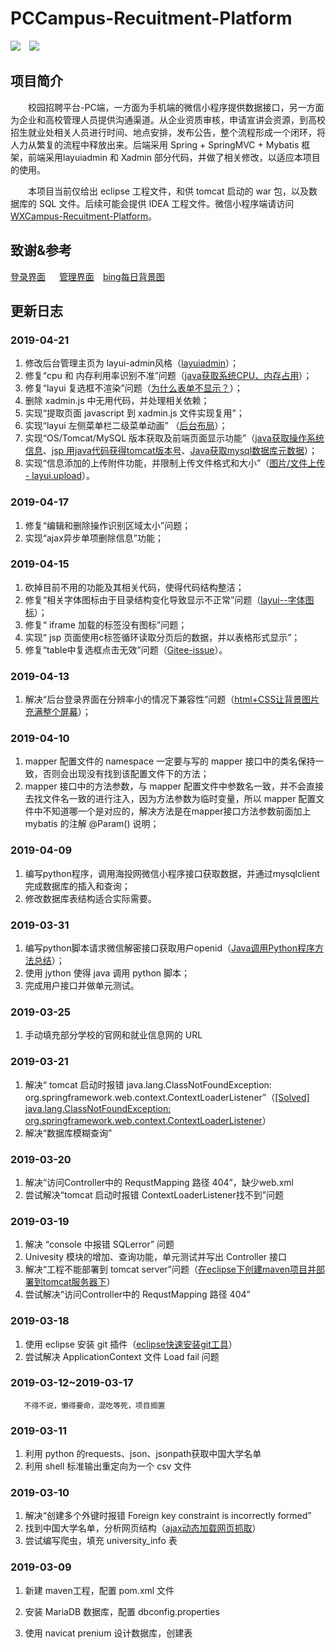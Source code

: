﻿# PCCampus-Recuitment-Platform

![](<https://img.shields.io/badge/layuiadmin-2.0-green.svg>)&emsp;![](<https://img.shields.io/badge/Xadmin-2.1-blue.svg>)

## 项目简介

&emsp;&emsp;校园招聘平台-PC端，一方面为手机端的微信小程序提供数据接口，另一方面为企业和高校管理人员提供沟通渠道。从企业资质审核，申请宣讲会资源，到高校招生就业处相关人员进行时间、地点安排，发布公告，整个流程形成一个闭环，将人力从繁复的流程中释放出来。后端采用 Spring + SpringMVC + Mybatis 框架，前端采用layuiadmin 和 Xadmin 部分代码，并做了相关修改，以适应本项目的使用。
	
&emsp;&emsp;本项目当前仅给出 eclipse 工程文件，和供 tomcat 启动的 war 包，以及数据库的 SQL 文件。后续可能会提供 IDEA 工程文件。微信小程序端请访问 [WXCampus-Recuitment-Platform](https://github.com/a1bum/WXCampus-Recruitment-Platform)。

## 致谢&参考

[登录界面](https://gitee.com/layuicms/layuicms) &emsp; [管理界面](https://gitee.com/daniuit/X-admin/)&emsp;[bing每日背景图](https://area.sinaapp.com/bingImg/)

## 更新日志

### 2019-04-21

1. 修改后台管理主页为 layui-admin风格（[layuiadmin](https://www.layui.com/admin/std/dist/views/)）；
2. 修复“cpu 和 内存利用率识别不准”问题（[java获取系统CPU、内存占用](https://blog.csdn.net/callmev6/article/details/83176840)）；
3. 修复“layui 复选框不渲染”问题（[为什么表单不显示？](https://www.layui.com/doc/base/faq.html#form)）；
4. 删除 xadmin.js 中无用代码，并处理相关依赖；
5. 实现“提取页面 javascript 到 xadmin.js 文件实现复用”；
6. 实现“layui 左侧菜单栏二级菜单动画” （[后台布局](https://www.layui.com/demo/admin.html)）；
7. 实现“OS/Tomcat/MySQL 版本获取及前端页面显示功能”（[java获取操作系统信息](https://mao1985.iteye.com/blog/190378)、[jsp 用java代码获得tomcat版本号](https://heisetoufa.iteye.com/blog/406791)、[Java获取mysql数据库元数据](https://blog.csdn.net/Mr_Lonely_f/article/details/48805671)）；
8. 实现“信息添加的上传附件功能，并限制上传文件格式和大小”（[图片/文件上传 - layui.upload](https://www.layui.com/doc/modules/upload.html)）。

### 2019-04-17

1. 修复“编辑和删除操作识别区域太小”问题；
2. 实现“ajax异步单项删除信息”功能；

### 2019-04-15

1. 砍掉目前不用的功能及其相关代码，使得代码结构整洁；
2. 修复“相关字体图标由于目录结构变化导致显示不正常”问题（[layui--字体图标](https://www.layui.com/doc/element/icon.html)）；
3. 修复“ iframe 加载的标签没有图标”问题；
4. 实现“ jsp 页面使用c标签循环读取分页后的数据，并以表格形式显示”；
5. 修复“table中复选框点击无效”问题（[Gitee-issue](https://gitee.com/daniuit/X-admin/issues/IVFBL)）。

### 2019-04-13

1. 解决“后台登录界面在分辨率小的情况下兼容性”问题（[html+CSS让背景图片充满整个屏幕](https://blog.csdn.net/u011846249/article/details/78283844)）；

### 2019-04-10

1. mapper 配置文件的 namespace 一定要与写的 mapper 接口中的类名保持一致，否则会出现没有找到该配置文件下的方法；
2. mapper 接口中的方法参数，与 mapper 配置文件中参数名一致，并不会直接去找文件名一致的进行注入，因为方法参数为临时变量，所以 mapper 配置文件中不知道哪一个是对应的，解决方法是在mapper接口方法参数前面加上 mybatis 的注解 @Param() 说明；

### 2019-04-09

1. 编写python程序，调用海投网微信小程序接口获取数据，并通过mysqlclient完成数据库的插入和查询；
2. 修改数据库表结构适合实际需要。

### 2019-03-31

1. 编写python脚本请求微信解密接口获取用户openid（[Java调用Python程序方法总结](https://blog.csdn.net/IT_xiao_bai/article/details/79074988)）；
2. 使用 jython 使得 java 调用 python 脚本；
3. 完成用户接口并做单元测试。

### 2019-03-25

1. 手动填充部分学校的官网和就业信息网的 URL

### 2019-03-21

1. 解决“ tomcat 启动时报错 java.lang.ClassNotFoundException: org.springframework.web.context.ContextLoaderListener”（[[Solved] java.lang.ClassNotFoundException: org.springframework.web.context.ContextLoaderListener](https://howtodoinjava.com/spring-core/solved-java-lang-classnotfoundexception-org-springframework-web-context-contextloaderlistener/)）
2. 解决“数据库模糊查询”

### 2019-03-20

1. 解决“访问Controller中的 RequstMapping 路径 404”，缺少web.xml
2. 尝试解决“tomcat 启动时报错 ContextLoaderListener找不到”问题

### 2019-03-19

1. 解决 “console 中报错 SQLerror” 问题
2. Univesity 模块的增加、查询功能，单元测试并写出 Controller 接口
3. 解决“工程不能部署到 tomcat server”问题（[在eclipse下创建maven项目并部署到tomcat服务器下](https://blog.csdn.net/m751075306/article/details/11115353)）
4. 尝试解决“访问Controller中的 RequstMapping 路径 404”

### 2019-03-18

1. 使用 eclipse 安装 git 插件（[eclipse快速安装git工具](https://jingyan.baidu.com/article/09ea3ede74b8d9c0aede39c0.html)）
2. 尝试解决 ApplicationContext 文件 Load fail 问题

### 2019-03-12~2019-03-17

       不得不说，懒得要命，混吃等死，项目搁置

### 2019-03-11

1. 利用 python 的requests、json、jsonpath获取中国大学名单
2. 利用 shell 标准输出重定向为一个 csv 文件

### 2019-03-10

1. 解决“创建多个外键时报错 Foreign key constraint is incorrectly formed”
2. 找到中国大学名单，分析网页结构（[ajax动态加载网页抓取](https://zhuanlan.zhihu.com/p/35682031)）
3. 尝试编写爬虫，填充 university_info 表

### 2019-03-09

1. 新建 maven工程，配置 pom.xml 文件

2. 安装 MariaDB 数据库，配置 dbconfig.properties
3. 使用 navicat prenium 设计数据库，创建表